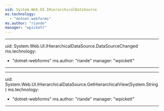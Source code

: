 ```yaml
---
uid: System.Web.UI.IHierarchicalDataSource
ms.technology: 
  - "dotnet-webforms"
ms.author: "riande"
manager: "wpickett"
---
```


---
uid: System.Web.UI.IHierarchicalDataSource.DataSourceChanged
ms.technology: 
  - "dotnet-webforms"
ms.author: "riande"
manager: "wpickett"
---

---
uid: System.Web.UI.IHierarchicalDataSource.GetHierarchicalView(System.String)
ms.technology: 
  - "dotnet-webforms"
ms.author: "riande"
manager: "wpickett"
---

